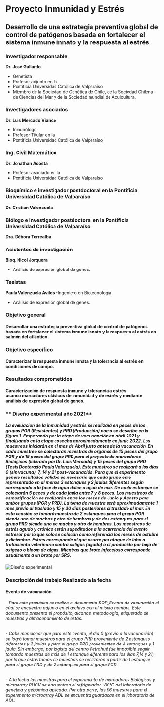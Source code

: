 # Proyecto Inmunidad y Estrés

## Desarrollo de una estrategia preventiva global de control de patógenos basada en fortalecer el sistema inmune innato y la respuesta al estrés

### Investigador responsable
**Dr. José Gallardo**  
- Genetista
- Profesor adjunto en la 
- Pontificia Universidad Católica de Valparaíso 
- Miembro de la Sociedad de Genética de Chile, de la Sociedad Chilena de Ciencias del Mar y de la Sociedad mundial de Acuicultura.

### Investigadores asociados
**Dr. Luis Mercado Vianco**
- Inmunólogo
- Profesor Titular en la 
- Pontificia Universidad Católica de Valparaíso 

### Ing. Civil Matemático
**Dr. Jonathan Acosta**
- Profesor asociado en la 
- Pontificia Universidad Católica de Valparaíso 

### Bioquímico e investigador postdoctoral en la Pontificia Universidad Católica de Valparaíso
**Dr. Cristian Valenzuela** 

### Biólogo e investigador postdoctoral en la Pontificia Universidad Católica de Valparaíso
**Dra. Débora Torrealba** 

### Asistentes de investigación
**Bioq. Nicol Jorquera**
- Análisis de expresión global de genes.

### Tesistas
**Paula Valenzuela Aviles**
-Ingeniero en Biotecnología
- Análisis de expresión global de genes.


### **Objetivo general** 
#### Desarrollar una estrategia preventiva global de control de patógenos basada en fortalecer el sistema inmune innato y la respuesta al estrés en salmón del atlántico.


### **Objetivo específico**
#### Caracterizar la respuesta inmune innata y la tolerancia al estrés en condiciones de campo.


### **Resultados comprometidos**
#### Caracterización de respuesta inmune y tolerancia a estrés usando marcadores clásicos de inmunidad y de estrés y mediante análisis de expresión global de genes.

### ** Diseño experimental año 2021**
##### La evaluacion de la inmunidad y estrés se realizará en peces de los grupos PGR (Resistentes) y PRD (Producción) como se describe en la figura 1. Empezando por la etapa de vacunanción en abril 2021 y finalizando en la etapa cosecha aproximadamente en junio 2022. Los muestreos iniciarán en el mes de Abril justo antes de la vacunación. En cada muestreo se colectarán muestras de organos de 15 peces del grupo PGR y de 15 peces del grupo PRD para el proyecto de marcadores Biológicos (liderado por Dr. Luis Mercado) y 15 peces del grupo PRD (Tesis Doctorado Paula Valenzuela). Este muestreo se realizará a los días 0 (sin vacuna), 7, 14 y 21 post-vacunación. Para que el experimento genere resultados válidos es necesario que cada grupo esté representado en al menos 3 estanques y 2 jaulas diferentes según corresponda a la fase de agua dulce o agua de mar. De cada estanque se colectarán 5 peces y de cada jaula entre 7 y 8 peces. Los muestreos de esmoltificación se realizarán entre los meses de Junio y Agosto para ambos grupos (PGR y PRD). La toma de muestra será aproximadamente 1 mes previo al traslado y 15 y 30 días posteriores al traslado al mar. En esta ocasión se tomará muestra de 2 estanques para el grupo PGR siendo uno de machos y otro de hembras y de dos estanques para el grupo PRD siendo uno de macho y otro de hembras. Los muestreos de estrés agudo y crónico están supeditados a la ocurrencia del evento estresor por lo que solo se colocan como referencia los meses de octubre y diciembre. Estrés corresponde al que ocurre por ataque de lobo o tratamiento veterinario contra caligus (agudo) o al producido por baja de oxígeno o bloom de algas. Mientras que brote infeccioso corresponde usualmente a un brote por SRS.

![Diseño experimental](https://user-images.githubusercontent.com/80971762/121945028-50508080-cd21-11eb-8ff9-5299291d6e48.png)


### Descripción del trabajo Realizado a la fecha 

#### **Evento de vacunación**
###### - Para este propósito se realizo el documento SOP_Evento de vacunación el cúal se encuentra adjunto en el archivo con el mismo nombre. Este documento presenta el propósito, alcance, metodología, etiquetado de muestras y almacenamiento de estas. 
###### - Cabe mencionar que para este evento, el día 0 (previo a la vacunación) se logró tomar muestras para el grupo PRD proveniente de 2 estanques diferentes y 2 jaulas y para el grupo PRD provenientes de 4 estanques y 1 jaula. Sin embargo, por logista del centro Petrohué fue imposible seguir tomando muestras de más de 1 estanque diferente para los días 7,14 y 21; por lo que estas tomas de muestras se realizarón a partir de 1 estanque para el grupo PRD y de 2 estanques para el grupo PGR. 
###### - A la fecha las muestras para el experimento de marcadores Biológicos y microarray PUCV se encuentran el refrigerador -80°C del laboratorio de genética y gebómica aplicada. Por otra parte, las 96 muestras para el experimento microarray ADL se encuentra guardadas en el laboratorio de ADL. 



